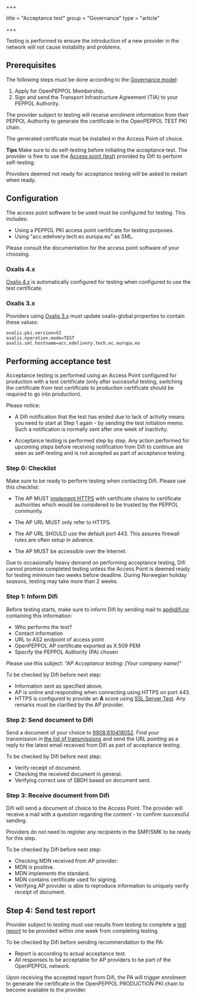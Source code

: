 +++

title = "Acceptance test"
group = "Governance"
type = "article"

+++

Testing is performed to ensure the introduction of a new provider in the network will not cause instability and problems.


## Prerequisites

The following steps must be done according to the [Governance model](/peppol/knowledge-base/governance-model/):

1. Apply for OpenPEPPOL Membership.
1. Sign and send the Transport Infrastructure Agreement (TIA) to your PEPPOL Authority.

The provider subject to testing will receive enrolment information from their PEPPOL Authority to generate the certificate in the OpenPEPPOL TEST PKI chain.

The generated certificate must be installed in the Access Point of choice.

**Tips** Make sure to do self-testing before initiating the acceptance test.  The provider is free to use the [Access point (test)](/peppol/tools/ap-test/) provided by Difi to perform self-testing.

Providers deemed not ready for acceptance testing will be asked to restart when ready.


## Configuration

The access point software to be used must be configured for testing. This includes:

* Using a PEPPOL PKI access point certificate for testing purposes.
* Using "acc.edelivery.tech.ec.europa.eu" as SML.

Please consult the documentation for the access point software of your choosing.


### Oxalis 4.x

[Oxalis 4.x](/peppol/tools/oxalis/) is automatically configured for testing when configured to use the test certificate.


### Oxalis 3.x

Providers using [Oxalis 3.x](/peppol/tools/oxalis/) must update oxalis-global.properties to contain these values:

```
oxalis.pki.version=V2
oxalis.operation.mode=TEST
oxalis.sml.hostname=acc.edelivery.tech.ec.europa.eu
```


## Performing acceptance test

Acceptance testing is performed using an Access Point configured for production with a test certificate (only after successful testing, switching the certificate from test certificate to production certificate should be required to go into production).

Please notice:

* A Difi notification that the test has ended due to lack of activity means you need to start at Step 1 again - by sending the test initiation memo. Such a notification is normally sent after one week of inactivity.

* Acceptance testing is performed step by step. Any action performed for upcoming steps before receiving notification from Difi to continue are seen as self-testing and is not accepted as part of acceptance testing.


### Step 0: Checklist

Make sure to be ready to perform testing when contacting Difi. Please use this checklist:

* The AP MUST [implement HTTPS](/peppol/knowledge-base/configuring-ssl/) with certificate chains to certificate authorities which would be considered to be trusted by the PEPPOL community.

* The AP URL MUST only refer to HTTPS.

* The AP URL SHOULD use the default port 443. This assures firewall rules are often setup in advance.

* The AP MUST be accessible over the Internet.

Due to occasionally heavy demand on performing acceptance testing, Difi cannot promise completed testing unless the Access Point is deemed ready for testing minimum two weeks before deadline. During Norwegian holiday seasons, testing may take more than 2 weeks.


### Step 1: Inform Difi

Before testing starts, make sure to inform Difi by sending mail to [ap@difi.no](mailto:ap@difi.no) containing this information:

* Who performs the test?
* Contact information
* URL to AS2 endpoint of access point
* OpenPEPPOL AP certificate exported as X.509 PEM
* Specify the PEPPOL Authority (PA) chosen

Please use this subject: *"AP Acceptance testing: [Your company name]"*

To be checked by Difi before next step:

* Information sent as specified above.
* AP is online and responding when connecting using HTTPS on port 443.
* HTTPS is configured to provide an **A** score using [SSL Server Test](https://www.ssllabs.com/ssltest/). Any remarks must be clarified by the AP provider.


### Step 2: Send document to Difi

Send a document of your choice to [9908:810418052](https://test-vefa.difi.no/smp/9908/810418052). Find your transmission in [the list of transmissions](/peppol/tools/ap-test/) and send the URL pointing as a reply to the latest email received from Difi as part of acceptance testing.

To be checked by Difi before next step:

* Verify receipt of document.
* Checking the received document in general.
* Verifying correct use of SBDH based on document sent.


### Step 3: Receive document from Difi

Difi will send a document of choice to the Access Point.  The provider will receive a mail with a question regarding the content - to confirm successful sending.

Providers do not need to register any recipients in the SMP/SMK to be ready for this step.

To be checked by Difi before next step:

* Checking MDN received from AP provider:
 * MDN is positive.
 * MDN implements the standard.
 * MDN contains certificate used for signing.
* Verifying AP provider is able to reproduce information to uniquely verify receipt of document.


## Step 4: Send test report

Provider subject to testing must use results from testing to complete a [test report](/docs/peppol/aptest.xlsx) to be provided within one week from completing testing.

To be checked by Difi before sending recommendation to the PA:

* Report is according to actual acceptance test.
* All responses to be acceptable for AP providers to be part of the OpenPEPPOL network.

Upon receiving the accepted report from Difi, the PA will trigger enrolment to generate the certificate in the OpenPEPPOL PRODUCTION PKI chain to become available to the provider.
